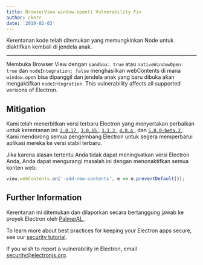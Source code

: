 ```yaml
---
title: BrowserView window.open() Vulnerability Fix
author: ckerr
date: '2019-02-03'
---
```


Kerentanan kode telah ditemukan yang memungkinkan Node untuk diaktifkan kembali di jendela anak.

---

Membuka Browser View dengan ` sandbox: true ` atau ` nativeWindowOpen: true ` dan ` nodeIntegration: false ` menghasilkan webContents di mana ` window.open ` bisa dipanggil dan jendela anak yang baru dibuka akan mengaktifkan ` nodeIntegration `. This vulnerability affects all supported versions of Electron.

## Mitigation

Kami telah menerbitkan versi terbaru Electron yang menyertakan perbaikan untuk kerentanan ini: [ ` 2.0.17 ` ](https://github.com/electron/electron/releases/tag/v2.0.17), [ ` 3.0.15 ` ](https://github.com/electron/electron/releases/tag/v3.0.15), [ ` 3.1.3 ` ](https://github.com/electron/electron/releases/tag/v3.1.3), [ ` 4.0.4 ` ](https://github.com/electron/electron/releases/tag/v4.0.4), dan [ ` 5.0.0-beta.2 ` ](https://github.com/electron/electron/releases/tag/v5.0.0-beta.2). Kami mendorong semua pengembang Electron untuk segera memperbarui aplikasi mereka ke versi stabil terbaru.

Jika karena alasan tertentu Anda tidak dapat meningkatkan versi Electron Anda, Anda dapat mengurangi masalah ini dengan menonaktifkan semua konten web:

```javascript
view.webContents.on('-add-new-contents', e => e.preventDefault());
```

## Further Information

Kerentanan ini ditemukan dan dilaporkan secara bertanggung jawab ke proyek Electron oleh [ PalmerAL ](https://github.com/PalmerAL).

To learn more about best practices for keeping your Electron apps secure, see our [security tutorial](https://electronjs.org/docs/tutorial/security).

If you wish to report a vulnerability in Electron, email security@electronjs.org.
